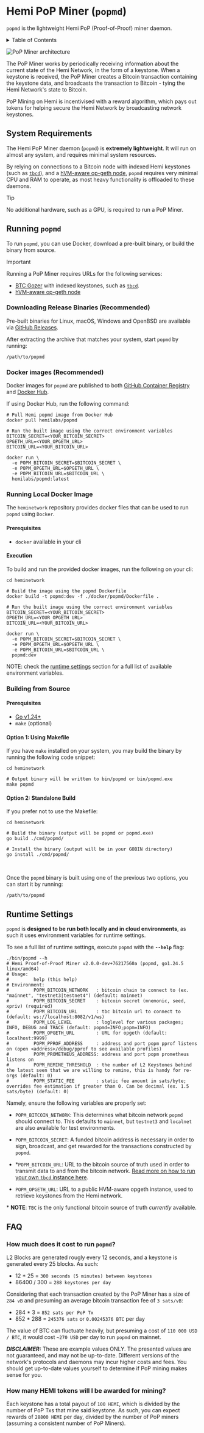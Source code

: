 # Hemi PoP Miner (`popmd`)

`popmd` is the lightweight Hemi PoP (Proof-of-Proof) miner daemon.

<details>
  <summary>Table of Contents</summary>

<!-- TOC -->
* [Hemi PoP Miner (`popmd`)](#hemi-pop-miner-popmd)
  * [System Requirements](#system-requirements)
  * [Running `popmd`](#running-popmd)
    * [Downloading Release Binaries (Recommended)](#downloading-release-binaries-recommended)
    * [Docker images (Recommended)](#docker-images-recommended)
    * [Running Local Docker Image](#running-local-docker-image)
      * [Prerequisites](#prerequisites)
      * [Execution](#execution)
    * [Building from Source](#building-from-source)
      * [Prerequisites](#prerequisites-1)
      * [Option 1: Using Makefile](#option-1-using-makefile)
      * [Option 2: Standalone Build](#option-2-standalone-build)
  * [Runtime Settings](#runtime-settings)
  * [FAQ](#faq)
    * [How much does it cost to run `popmd`?](#how-much-does-it-cost-to-run-popmd)
    * [How many HEMI tokens will I be awarded for mining?](#how-many-hemi-tokens-will-i-be-awarded-for-mining)
<!-- TOC -->
</details>

![PoP Miner architecture](images/popminer.svg)

The PoP Miner works by periodically receiving information about the current state of the Hemi Network, in the form of a
keystone. When a keystone is received, the PoP Miner creates a Bitcoin transaction containing the keystone data, and
broadcasts the transaction to Bitcoin - tying the Hemi Network's state to Bitcoin.

PoP Mining on Hemi is incentivised with a reward algorithm, which pays out tokens for helping secure the Hemi Network
by broadcasting network keystones.

## System Requirements

The Hemi PoP Miner daemon (`popmd`) is **extremely lightweight**. It will run on almost any system, and requires
minimal system resources.

By relying on connections to a Bitcoin node with indexed Hemi keystones (such as [`tbcd`](../tbcd/README.md)), and
a [hVM-aware op-geth node](https://github.com/hemilabs/op-geth), `popmd` requires very minimal CPU and RAM to operate,
as most heavy functionality is offloaded to these daemons.

> [!TIP]
> No additional hardware, such as a GPU, is required to run a PoP Miner.

## Running `popmd`

To run `popmd`, you can use Docker, download a pre-built binary, or build the binary from source.

> [!IMPORTANT]
> Running a PoP Miner requires URLs for the following services:
>  - [BTC Gozer](../../bitcoin/wallet/README.md) with indexed keystones, such as [`tbcd`](../tbcd/README.md).
>  - [hVM-aware op-geth node](https://github.com/hemilabs/op-geth)

### Downloading Release Binaries (Recommended)

Pre-built binaries for Linux, macOS, Windows and OpenBSD are available
via [GitHub Releases](https://github.com/hemilabs/heminetwork/releases).

After extracting the archive that matches your system, start `popmd` by running:

```shell
/path/to/popmd
```

### Docker images (Recommended)

Docker images for `popmd` are published to
both [GitHub Container Registry](https://github.com/orgs/hemilabs/packages/container/package/popmd)
and [Docker Hub](https://hub.docker.com/r/hemilabs/popmd).

If using Docker Hub, run the following command:

```shell
# Pull Hemi popmd image from Docker Hub
docker pull hemilabs/popmd

# Run the built image using the correct environment variables
BITCOIN_SECRET=<YOUR_BITCOIN_SECRET>
OPGETH_URL=<YOUR_OPGETH_URL>
BITCOIN_URL=<YOUR_BITCOIN_URL>

docker run \
  -e POPM_BITCOIN_SECRET=$BITCOIN_SECRET \
  -e POPM_OPGETH_URL=$OPGETH_URL \
  -e POPM_BITCOIN_URL=$BITCOIN_URL \
  hemilabs/popmd:latest
```

### Running Local Docker Image

The `heminetwork` repository provides docker files that can be used to run `popmd` using `Docker`.

#### Prerequisites

- `docker` available in your cli

#### Execution

To build and run the provided docker images, run the following on your cli:

```shell
cd heminetwork

# Build the image using the popmd Dockerfile
docker build -t popmd:dev -f ./docker/popmd/Dockerfile .

# Run the built image using the correct environment variables
BITCOIN_SECRET=<YOUR_BITCOIN_SECRET>
OPGETH_URL=<YOUR_OPGETH_URL>
BITCOIN_URL=<YOUR_BITCOIN_URL>

docker run \
  -e POPM_BITCOIN_SECRET=$BITCOIN_SECRET \
  -e POPM_OPGETH_URL=$OPGETH_URL \
  -e POPM_BITCOIN_URL=$BITCOIN_URL \
  popmd:dev
```

NOTE: check the [runtime settings](#runtime-settings) section for a full list of available environment variables.

### Building from Source

#### Prerequisites

- [Go v1.24+](https://go.dev/dl/)
- `make` (optional)

#### Option 1: Using Makefile

If you have `make` installed on your system, you may build the binary by running the following code snippet:

```shell
cd heminetwork

# Output binary will be written to bin/popmd or bin/popmd.exe
make popmd
```

#### Option 2: Standalone Build

If you prefer not to use the Makefile:

```shell
cd heminetwork

# Build the binary (output will be popmd or popmd.exe)
go build ./cmd/popmd/

# Install the binary (output will be in your GOBIN directory)
go install ./cmd/popmd/
```

<br>

Once the `popmd` binary is built using one of the previous two options, you can start it by running:

```shell
/path/to/popmd
```

## Runtime Settings

`popmd` is **designed to be run both locally and in cloud environments**, as such it uses environment variables for
runtime settings.

To see a full list of runtime settings, execute `popmd` with the **`--help`** flag:

```shell
./bin/popmd --h
# Hemi Proof-of-Proof Miner v2.0.0-dev+76217560a (popmd, go1.24.5 linux/amd64)
# Usage:
#         help (this help)
# Environment:
#         POPM_BITCOIN_NETWORK   : bitcoin chain to connect to (ex. "mainnet", "testnet3|testnet4") (default: mainnet)
#         POPM_BITCOIN_SECRET    : bitcoin secret (mnemonic, seed, xpriv) (required) 
#         POPM_BITCOIN_URL       : tbc bitcoin url to connect to (default: ws://localhost:8082/v1/ws)
#         POPM_LOG_LEVEL         : loglevel for various packages; INFO, DEBUG and TRACE (default: popmd=INFO;popm=INFO)
#         POPM_OPGETH_URL        : URL for opgeth (default: localhost:9999)
#         POPM_PPROF_ADDRESS     : address and port popm pprof listens on (open <address>/debug/pprof to see available profiles) 
#         POPM_PROMETHEUS_ADDRESS: address and port popm prometheus listens on 
#         POPM_REMINE_THRESHOLD  : the number of L2 Keystones behind the latest seen that we are willing to remine, this is handy for re-orgs (default: 0)
#         POPM_STATIC_FEE        : static fee amount in sats/byte; overrides fee estimation if greater than 0. Can be decimal (ex. 1.5 sats/byte) (default: 0)
```

Namely, ensure the following variables are properly set:

- `POPM_BITCOIN_NETWORK`: This determines what bitcoin network `popmd` should connect to. This defaults to `mainnet`,
  but `testnet3` and `localnet` are also available for test environments.

- `POPM_BITCOIN_SECRET`: A funded bitcoin address is necessary in order to sign, broadcast, and get rewarded for the
  transactions constructed by `popmd`.

- *`POPM_BITCOIN_URL`: URL to the bitcoin source of truth used in order to transmit data to and from the bitcoin
  network. [Read more on how to run your own `tbcd` instance here](../tbcd/README.md).

- `POPM_OPGETH_URL`: URL to a public HVM-aware opgeth instance, used to retrieve keystones from the Hemi network.

\* **NOTE**: `TBC` is the only functional bitcoin source of truth _currently_ available.

## FAQ

### How much does it cost to run `popmd`?

L2 Blocks are generated rougly every 12 seconds, and a keystone is generated every 25 blocks. As such:

- 12 * 25 = `300 seconds (5 minutes) between keystones`
- 86400 / 300 = `288 keystones per day`

Considering that each transaction created by the PoP Miner has a size of `284 vB` and presuming an average bitcoin
transaction fee of `3 sats/vB`:

- 284 * 3 = `852 sats per PoP Tx`
- 852 * 288 = `245376 sats` or `0.00245376 BTC` per day

The value of BTC can fluctuate heavily, but presuming a cost of `110 000 USD / BTC`, it would cost `~270 USD` per day to
run `popmd` on mainnet.

_**DISCLAIMER:**_ These are example values ONLY. The presented values are not guaranteed, and may not be up-to-date.
Different versions of the network's protocols and daemons may incur higher costs and fees. You should get up-to-date
values yourself to determine if PoP mining makes sense for you.

### How many HEMI tokens will I be awarded for mining?

Each keystone has a total payout of `100 HEMI`, which is divided by the number of PoP Txs that mine said keystone. As
such, you can expect rewards of `28800 HEMI` per day, divided by the number of PoP miners (assuming a consistent
number of PoP Miners).
